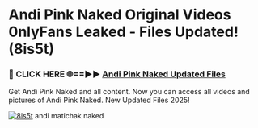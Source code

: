 # Andi Pink Naked Original Videos 0nlyFans Leaked - Files Updated! (8is5t)

<h3>🔴 CLICK HERE 🌐==►► <a href="https://tinyurl.com/up5wt9bj" rel="nofollow">Andi Pink Naked Updated Files</a></h3>

Get Andi Pink Naked and all content. Now you can access all videos and pictures of Andi Pink Naked. New Updated Files 2025!

[![8is5t](https://i.imgur.com/ABiUzMV.gif)](https://tinyurl.com/up5wt9bj)
andi matichak naked